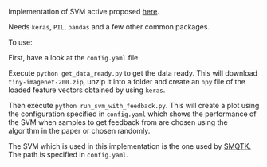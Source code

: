 Implementation of SVM active proposed [here](http://infolab.stanford.edu/~echang/svmactive.pdf).

Needs `keras`, `PIL`, `pandas` and a few other common packages.

To use:

First, have a look at the `config.yaml` file.

Execute `python get_data_ready.py` to get the data ready.  This will download 
`tiny-imagenet-200.zip`, unzip it into a folder and create an `npy` file
of the loaded feature vectors obtained by using `keras`.

Then execute `python run_svm_with_feedback.py`.  This will create a plot
using the configuration specified in `config.yaml` which shows the performance
of the SVM when samples to get feedback from are chosen using the algorithm
in the paper or chosen randomly.

The SVM which is used in this implementation is the one used by [SMQTK.](https://github.com/Kitware/SMQTK/tree/master/TPL/libsvm-3.1-custom) The path is specified in `config.yaml`.


